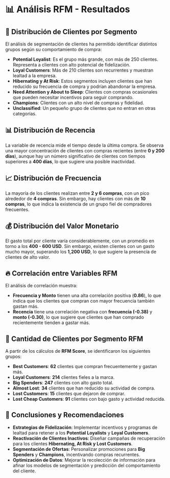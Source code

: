 # 📊 Análisis RFM - Resultados  

## 📌 Distribución de Clientes por Segmento  
El análisis de segmentación de clientes ha permitido identificar distintos grupos según su comportamiento de compra:  

- **Potential Loyalist**: Es el grupo más grande, con más de 250 clientes. Representa a clientes con alto potencial de fidelización.  
- **Loyal Customers**: Más de 210 clientes son recurrentes y muestran lealtad a la empresa.  
- **Hibernating y At Risk**: Estos segmentos incluyen clientes que han reducido su frecuencia de compra y podrían abandonar la empresa.  
- **Need Attention y About to Sleep**: Clientes con compras ocasionales que pueden necesitar incentivos para seguir comprando.  
- **Champions**: Clientes con un alto nivel de compras y fidelidad.  
- **Unclassified**: Un pequeño grupo de clientes que no entran en otras categorías.  

## 📊 Distribución de Recencia  
La variable de recencia mide el tiempo desde la última compra. Se observa una mayor concentración de clientes con compras recientes (entre **0 y 200 días**), aunque hay un número significativo de clientes con tiempos superiores a **400 días**, lo que sugiere una posible inactividad.  

## 📈 Distribución de Frecuencia  
La mayoría de los clientes realizan entre **2 y 6 compras**, con un pico alrededor de **4 compras**. Sin embargo, hay clientes con más de **10 compras**, lo que indica la existencia de un grupo fiel de compradores frecuentes.  

## 💰 Distribución del Valor Monetario  
El gasto total por cliente varía considerablemente, con un promedio en torno a los **400 - 600 USD**. Sin embargo, existen clientes con un gasto mucho mayor, superando los **1,200 USD**, lo que sugiere la presencia de clientes de alto valor.  

## 🔥 Correlación entre Variables RFM  
El análisis de correlación muestra:  

- **Frecuencia y Monto** tienen una alta correlación positiva (**0.86**), lo que indica que los clientes que compran con mayor frecuencia también gastan más.  
- **Recencia** tiene una correlación negativa con **frecuencia (-0.38)** y **monto (-0.30)**, lo que sugiere que clientes que han comprado recientemente tienden a gastar más.  

## 📌 Cantidad de Clientes por Segmento RFM  
A partir de los cálculos de **RFM Score**, se identificaron los siguientes grupos:  

- **Best Customers**: **62** clientes que compran frecuentemente y gastan más.  
- **Loyal Customers**: **214** clientes fieles a la marca.  
- **Big Spenders**: **247** clientes con alto gasto total.  
- **Almost Lost**: **34** clientes que han reducido su actividad de compra.  
- **Lost Customers**: **15** clientes que dejaron de comprar.  
- **Lost Cheap Customers**: **91** clientes con bajo gasto y actividad reducida.  

## 🎯 Conclusiones y Recomendaciones  

- **Estrategias de Fidelización**: Implementar incentivos y programas de lealtad para retener a los **Potential Loyalists** y **Loyal Customers**.  
- **Reactivación de Clientes Inactivos**: Diseñar campañas de recuperación para los clientes **Hibernating, At Risk y Lost Customers**.  
- **Segmentación de Ofertas**: Personalizar promociones para **Big Spenders** y **Champions**, incentivando compras recurrentes.  
- **Optimización de Datos**: Mejorar la recolección de información para afinar los modelos de segmentación y predicción del comportamiento del cliente.  
